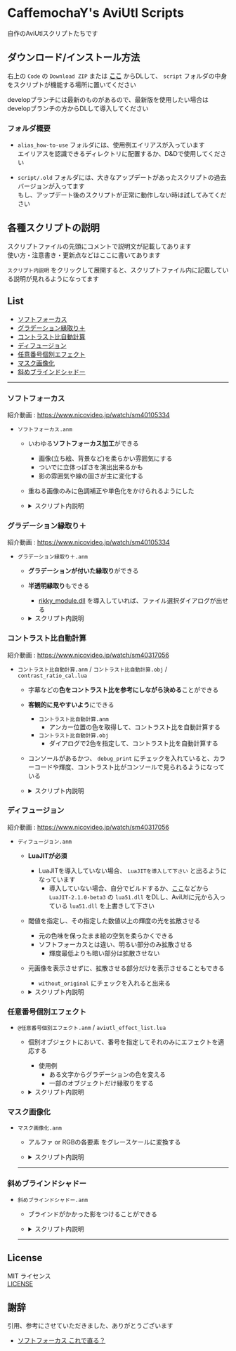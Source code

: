 # CaffemochaY's AviUtl Scripts

自作のAviUtlスクリプトたちです

## ダウンロード/インストール方法

右上の `Code` の `Download ZIP` または **[ここ](https://github.com/CaffemochaY/CaffemochaY-AviUtl-Scripts/archive/refs/heads/main.zip)** からDLして、 `script` フォルダの中身をスクリプトが機能する場所に置いてください

developブランチには最新のものがあるので、最新版を使用したい場合はdevelopブランチの方からDLして導入してください

### フォルダ概要

- `alias_how-to-use` フォルダには、使用例エイリアスが入っています  
  エイリアスを認識できるディレクトリに配置するか、D&Dで使用してください

- `script/.old` フォルダには、大きなアップデートがあったスクリプトの過去バージョンが入ってます  
  もし、アップデート後のスクリプトが正常に動作しない時は試してみてください

## 各種スクリプトの説明

スクリプトファイルの先頭にコメントで説明文が記載してあります  
使い方・注意書き・更新点などはここに書いてあります

`スクリプト内説明` をクリックして展開すると、スクリプトファイル内に記載している説明が見れるようになってます

## List

- [ソフトフォーカス](#ソフトフォーカス)
- [グラデーション縁取り＋](#グラデーション縁取り)
- [コントラスト比自動計算](#コントラスト比自動計算)
- [ディフュージョン](#ディフュージョン)
- [任意番号個別エフェクト](#任意番号個別エフェクト)
- [マスク画像化](#マスク画像化)
- [斜めブラインドシャドー](#斜めブラインドシャドー)

---

### ソフトフォーカス

紹介動画 : <https://www.nicovideo.jp/watch/sm40105334>

- `ソフトフォーカス.anm`

  - いわゆる**ソフトフォーカス加工**ができる
    - 画像(立ち絵、背景など)を柔らかい雰囲気にする
    - ついでに立体っぽさを演出出来るかも
    - 影の雰囲気や線の固さが主に変化する

  - 重ねる画像のみに色調補正や単色化をかけられるようにした

  - <details><summary>スクリプト内説明</summary>

    ---

    ソフトフォーカス.anm / ver.2.0.2  
    Copyright (c) 2022 CaffemochaY

    - 立ち絵等の画像を柔らかい雰囲気にします  
    - ついでに立体っぽさを演出出来るかもしれません  
    - 影の雰囲気や線の固さが主に変化します

    "ぼかし", "拡散光", "単色化", "色調補正" の順番でエフェクトをかけます

    - parameter
      - alpha : エフェクトをかけたものの透明度(適応する強さに相当)
      - その他 : "ぼかし", "拡散光", "単色化", "色調補正" のパラメータ各種

    - 注意
      - `X,Y調整` は、絶対値が `"最大画像サイズ" - w(or h) - (blur_range + diffusion) * 2` より小さくなるようにしないと元画像がクリッピングされます
      - `合成モード(0-12)` のうち、`10` , `11` , `12` はうまくいかない場合があります
        - 詳細は `lua.txt` を見て下さい

    - changelog
      - ver.2
        - obj.copybufferを使わないようにした
        - 画像データのキャッシュ数を `0` にしても機能するようにした
        - 各種パラメータが `0` の時、パラメータが `0` の一部のエフェクトを無効化し、動作を軽量化した
      - ver.2.0.1
        - バージョン表記を3桁に変更
      - ver.2.0.2
        - 文字コードの正規化

    </details>

### グラデーション縁取り＋

紹介動画 : <https://www.nicovideo.jp/watch/sm40105334>

- `グラデーション縁取り＋.anm`

  - **グラデーションが付いた縁取り**ができる
  - **半透明縁取り**もできる
    - [rikky_module.dll](https://hazumurhythm.com/a/a2Z/) を導入していれば、ファイル選択ダイアログが出せる

  - <details><summary>スクリプト内説明</summary>

    ---

    グラデーション縁取り＋.anm / ver.2.0.2  
    Copyright (c) 2022 CaffemochaY

    グラデーションがかかった縁取りを1オブジェクトで完結させることが出来るようにするスクリプトです  
    縁取り部分の透明度も設定できます  
    グラデーションの強さを `0` にすれば、ただの透過縁取りとしても使えます  
    開始色, 終了色を空欄にすると、**色選択無し**の状態になります

    `rikky_module.dll` がこのスクリプトで読める場所にあれば、ファイル選択ダイアログが出せます  
    `rikkymodule&memory` を導入していない場合は、`\` をエスケープしてください

    - parameter
      - 縁取り, グラデーションのパラメータ各種
      - alpha : 縁取り部分の透明度

    - changelog
      - ver.2
        - obj.copybufferを使わないようにした
        - 画像データのキャッシュ数を `0` にしても機能するようにした
      - ver.2.0.1
        - バージョン表記を3桁に変更
      - ver.2.0.2
        - 文字コードの正規化

    </details>

### コントラスト比自動計算

紹介動画 : <https://www.nicovideo.jp/watch/sm40317056>

- `コントラスト比自動計算.anm` / `コントラスト比自動計算.obj` / `contrast_ratio_cal.lua`

  - 字幕などの**色をコントラスト比を参考にしながら決める**ことができる
  - **客観的に見やすいよう**にできる
    - `コントラスト比自動計算.anm`
      - アンカー位置の色を取得して、コントラスト比を自動計算する
    - `コントラスト比自動計算.obj`
      - ダイアログで2色を指定して、コントラスト比を自動計算する

  - コンソールがあるかつ、 `debug_print` にチェックを入れていると、カラーコードや輝度、コントラスト比がコンソールで見られるようになっている

  - <details><summary>スクリプト内説明</summary>

    ---

    コントラスト比自動計算.anm / ver.1.0.2  
    Copyright (c) 2022 CaffemochaY

    アンカーで2色を取得して、その2つのコントラスト比を自動で計算するスクリプト  
    [WCAG 2.0](https://www.w3.org/TR/WCAG20-TECHS/G17.html#G17-procedure)基準で色のコントラスト比を計算する

    - parameter
      - 文字色 / 文字装飾色 : 色
      - 文字サイズ, フォント名, 文字装飾 : テキストのパラメータ
      - 文字不透明度 : 文字の不透明度
      - info : アンカー, コントラスト比の表示を設定
      - debug_print : debug_printに値を返すかの指定

    - changelog
      - ver.1.0.1
        - バージョン表記を3桁に変更
      - ver.1.0.2
        - 文字コードの正規化

    ---

    コントラスト比自動計算.obj / ver.1.0.2  
    Copyright (c) 2022 CaffemochaY

    ダイアログで2色を指定して、その2つのコントラスト比を自動で計算するスクリプト  
    [WCAG 2.0](https://www.w3.org/TR/WCAG20-TECHS/G17.html#G17-procedure)基準で色のコントラスト比を計算する

    - parameter
      - 文字色 / 背景色 : 色
      - 文字サイズ, フォント名, 文字装飾 : テキストのパラメータ
      - 背景margin : 文字の範囲から、どれだけ余白をとるかの指定
      - debug_print : debug_printに値を返すかの指定

    - changelog
      - ver.1.0.1
        - バージョン表記を3桁に変更
      - ver.1.0.2
        - 文字コードの正規化

    ---

    contrast_ratio_cal.lua / ver.1.0.2  
    Copyright (c) 2022 CaffemochaY

    sourse : [WCAG 2.0](https://www.w3.org/TR/WCAG20-TECHS/G17.html#G17-procedure)

    - changelog
      - ver.1.0.1
        - バージョン表記を3桁に変更
      - ver.1.0.2
        - 文字コードの正規化

    </details>

### ディフュージョン

紹介動画 : <https://www.nicovideo.jp/watch/sm40317056>

- `ディフュージョン.anm`

  - **LuaJITが必須**
    - LuaJITを導入していない場合、 `LuaJITを導入して下さい` と出るようになっています
      - 導入していない場合、自分でビルドするか、[ここ](https://scrapbox.io/ePi5131/LuaJIT)などから `LuaJIT-2.1.0-beta3` の `lua51.dll` をDLし、AviUtlに元から入っている `lua51.dll` を上書きして下さい

  - 閾値を指定し、その指定した数値以上の輝度の光を拡散させる
    - 元の色味を保ったまま絵の空気を柔らかくできる
    - ソフトフォーカスとは違い、明るい部分のみ拡散させる
      - 輝度最低よりも暗い部分は拡散させない

  - 元画像を表示させずに、拡散させる部分だけを表示させることもできる
    - `without_original` にチェックを入れると出来る

  - <details><summary>スクリプト内説明</summary>

    ---

    ディフュージョン.anm / ver.1.3.0  
    Copyright (c) 2022 CaffemochaY

    LuaJITが必須 （LuaJIT 2.1.0-beta3 推奨）

    - 閾値を指定し、その指定した数値以上の輝度の光を拡散させる
    - 元の色味を保ったまま絵の空気を柔らかくできる

    - parameter
      - 輝度最低 / 最高 : 拡散させたいハイライト部分の輝度の最低、最高を指定する
        - 輝度最低より下の輝度は `0` , 輝度最高より上の輝度は `1` に補正する
      - 輝度上限 : それ以上の輝度の部分を拡散させないようにする
        - 輝度上限以上の輝度の部分の `alpha` を `0` にする
      - alpha : ハイライト部分の透明度倍率(%)
        - alpha_Insert : `obj.track3` よりも自由に指定できる透明度倍率
          - `100` 以上を指定すると、通常よりも濃くできる
      - without_original : 元画像を表示するかどうか （`1` で表示しない）
      - ぼかし, 色調補正 各種パラメータ

    - 注意
      - `合成モード(0-12)` のうち、`10` , `11` , `12` はうまくいかない場合があります
        - 詳細は `lua.txt` を見て下さい
      - 合成モードは変えない方が良いと思われる
        - 変えるとしたら、`0` , `1` , `4` , `5` , `6` , `8` 辺り
        - デフォルトは `6`
      - `_dp1~10,13~16` をglobal変数で使用しています

    - changelog
      - ver.1.1
        - 0除算のパターンを考慮していなかったため該当部分の修正
      - ver.1.2
        - 輝度上限を設定出来るようにした
          - 白飛びしにくくなるように設定出来るようになったはず
      - ver.1.2.1
        - バージョン表記を3桁に変更
      - ver.1.3.0
        - pixel処理のループを改良
        - 文字コードの正規化

    </details>

### 任意番号個別エフェクト

- `@任意番号個別エフェクト.anm` / `aviutl_effect_list.lua`

  - 個別オブジェクトにおいて、番号を指定してそれのみにエフェクトを適応する
    - 使用例
      - ある文字からグラデーションの色を変える
      - 一部のオブジェクトだけ縁取りをする

  - <details><summary>スクリプト内説明</summary>

    ---

    任意番号個別エフェクト.anm / ver.1.2.2  
    Copyright (c) 2022 CaffemochaY

    - parameter
      - 開始番号 / 終了番号 : エフェクトをかけたい `index` を指定する
        - index_table : "table" でエフェクトをかけたい `index` を複数範囲指定する
          - `index` は `0` スタート

      - 関数版
        - Effect_insert : 関数などでエフェクトを指定する ( `obj.effect` , `function` など)
      - テンプレート版
        - _name : エフェクトの名前
        - track0~7 : トラックバー (3,4,5,6,7 は "table" で指定)
        - color1,2 : 色
        - check0~4 : チェックの値を 0,1 で指定 (1,2,3,4 は "table" で指定)
        - mode : 合成モードなどの `.exo` で `mode` の値を指定
        - type : 図形の種類などの `.exo` で `type` の値を指定
        - name/file : アニメーション効果の名称やファイルのパスなどを指定
        - color_yc1,2 : YCbCr の各種値を "table" でエフェクトを指定 (数値でも可)
        - seed/変形方法 : ノイズの `seed` を指定 / ディスプレイスメントマップの変形方法を指定
        - param : アニメーション効果のダイアログパラメータを指定

    - 注意
      - `Effect_insert()` の初めの `]]` は消さないように
      - `Effect_insert` は、 スクリプト制御で `Effect_insert` で関数を定義して代入すると、stack overflow になる
      - "table" の欄は "table" で値を指定すること

    - changelog
      - ver.1.1
        - `stack overflow` について追記
      - ver.1.2
        - 設定ダイアログの番号が誤っていたので修正
      - ver.1.2.1
        - バージョン表記を3桁に変更
      - ver.1.2.2
        - 文字コードの正規化
        - コードのフォーマット

    ---

    aviutl_effect_list.lua / ver.1.0.2  
    Copyright (c) 2022 CaffemochaY

    - parameter
      - _name         : "string"
      - track
        - track0      : "number"
        - track1      : "number"
        - track2      : "number"
        - track3      : "number"
        - track4      : "number"
        - track5      : "number"
        - track6      : "number"
        - track7      : "number"
      - color
        - color1/col  : "number"
        - color2/col  : "number"
      - check
        - check0/chk  : "number"
        - check1/chk  : "number"
        - check2/chk  : "number"
        - check3/chk  : "number"
        - check4/chk  : "number"
      - mode          : "number"
      - etype         : "number"
      - name / file   : "string"
      - color_yc
        - color_yc1   : "table" or "number"
        - color_yc2   : "table" or "number"
      - seed          : "number"
      - calc          : "number"
      - param         : "string"

    - changelog
      - ver.1.0.1
        - バージョン表記を3桁に変更
        - コメントを少し整理
      - ver.1.0.2
        - 文字コードの正規化

    </details>

### マスク画像化

- `マスク画像化.anm`

  - アルファ or RGBの各要素 をグレースケールに変換する

  - <details><summary>スクリプト内説明</summary>

    ---

    マスク画像化.anm / ver.1.2.1  
    Copyright (c) 2022 CaffemochaY

    アルファ or RGBの各要素 をグレースケールに変換する

    - changelog
      - ver.1.1.0
        - オブジェクトの生成の方法を変更
      - ver.1.2.0
        - pixel処理のループを改良
      - ver.1.2.1
        - 文字コードの正規化

  </details>

  ---

### 斜めブラインドシャドー

- `斜めブラインドシャドー.anm`

  - ブラインドがかかった影をつけることができる

  - <details><summary>スクリプト内説明</summary>

    ---

    斜めブラインドシャドー.anm / ver.1.0.0
    Copyright (c) 2022 CaffemochaY

    Timさんの[斜めブラインド(改)](https://tim3.web.fc2.com/sidx.htm#DiaSha)が必須

    - parameter
      - alpha : 影の透明度
      - ratio : ブラインドの適応割合
      - width : ブラインドの幅
      - angle : ブラインドの角度
      - X : 影のX座標
      - Y : 影のY座標
      - 基準 : ブラインドの基準座標
      - 時間差[%] : ブラインドの幅のずれ
      - ぼかし : 影のぼかし度合い
      - 背景色 : 影のベースになる色
      - 斜線色 : 影のブラインドがかかった方の色
      - insert : trackパラメータに別の式の挿入ができるやつ

  </details>

  ---

## License

MIT ライセンス  
[LICENSE](LICENSE)

## 謝辞

引用、参考にさせていただきました、ありがとうございます

- [ソフトフォーカス これで直る？](https://scrapbox.io/ePi5131/ソフトフォーカス_これで直る？)
